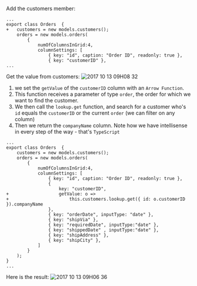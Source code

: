 ﻿Add the customers member:
```csdiff
...
export class Orders  {
+   customers = new models.customers();
    orders = new models.orders(
        {
            numOfColumnsInGrid:4,
            columnSettings: [
                { key: "id", caption: "Order ID", readonly: true },
                { key: "customerID" },
...
```

Get the value from customers:
![2017 10 13 09H08 32](../2017-10-13_09h08_32.gif)
1. we set the `getValue` of the `customerID` column with an `Arrow Function`.
2. This function receives a parameter of type `order`, the order for which we want to find the customer.
3. We then call the `lookup.get` function, and search for a customer who's `id` equals the `customerID` or the current `order` (we can filter on any column)
4. Then we return the `companyName` column.
Note how we have intellisense in every step of the way - that's `TypeScript`

```csdiff
...
export class Orders  {
    customers = new models.customers();
    orders = new models.orders(
        {
            numOfColumnsInGrid:4,
            columnSettings: [
                { key: "id", caption: "Order ID", readonly: true },
                {
                    key: "customerID",
+                   getValue: o =>
+                       this.customers.lookup.get({ id: o.customerID }).companyName
                },
                { key: "orderDate", inputType: "date" },
                { key: "shipVia" },
                { key: "requiredDate", inputType:"date" },
                { key: "shippedDate" , inputType:"date" },
                { key: "shipAddress" },
                { key: "shipCity" },
            ]
        }
    );
}
...
```

Here is the result:
![2017 10 13 09H06 36](../2017-10-13_09h06_36.png)